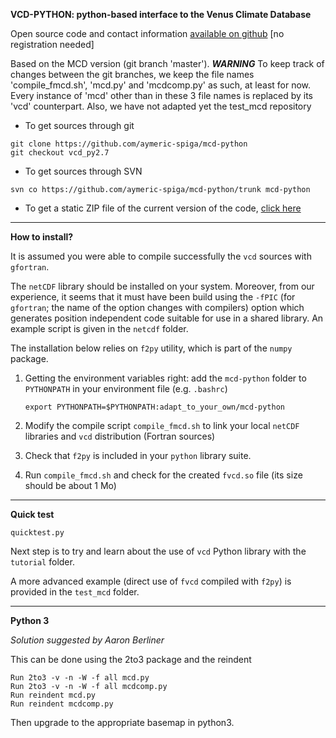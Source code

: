 **VCD-PYTHON: python-based interface to the Venus Climate Database**

Open source code and contact information [available on github](https://github.com/aymeric-spiga) [no registration needed]

Based on the MCD version (git branch 'master').
***WARNING***
To keep track of changes between the git branches,
we keep the file names 'compile_fmcd.sh', 'mcd.py' and 'mcdcomp.py' as such, at least for now.
Every instance of 'mcd' other than in these 3 file names is replaced by its 'vcd' counterpart.
Also, we have not adapted yet the test_mcd repository

* To get sources through git 
~~~
git clone https://github.com/aymeric-spiga/mcd-python
git checkout vcd_py2.7
~~~

* To get sources through SVN 
~~~
svn co https://github.com/aymeric-spiga/mcd-python/trunk mcd-python
~~~

* To get a static ZIP file of the current version of the code, 
[click here](https://github.com/aymeric-spiga/mcd-python/archive/vcd_py2.7.zip)

----

**How to install?**

It is assumed you were able to compile successfully the `vcd` sources with `gfortran`. 

The `netCDF` library should be installed on your system. 
Moreover, from our experience, it seems that it must have been build
using the `-fPIC` (for `gfortran`; the name of the option changes with compilers) 
option which generates position independent code suitable for use in a shared library.
An example script is given in the `netcdf` folder.

The installation below relies on `f2py` utility, which is part of the `numpy` package.

 1. Getting the environment variables right: add the `mcd-python` folder to `PYTHONPATH` in your environment file (e.g. `.bashrc`)

        export PYTHONPATH=$PYTHONPATH:adapt_to_your_own/mcd-python

 2. Modify the compile script `compile_fmcd.sh` to link your local `netCDF` libraries and `vcd` distribution (Fortran sources)

 3. Check that `f2py` is included in your `python` library suite.

 4. Run `compile_fmcd.sh` and check for the created `fvcd.so` file (its size should be about 1 Mo)

----

**Quick test**

~~~
quicktest.py
~~~

Next step is to try and learn about the use of `vcd` Python library with the `tutorial` folder.

A more advanced example (direct use of `fvcd` compiled with `f2py`) is provided in the `test_mcd` folder.

----

**Python 3**

*Solution suggested by Aaron Berliner*

This can be done using the 2to3 package and the reindent

    Run 2to3 -v -n -W -f all mcd.py
    Run 2to3 -v -n -W -f all mcdcomp.py
    Run reindent mcd.py
    Run reindent mcdcomp.py

Then upgrade to the appropriate basemap in python3.



 
